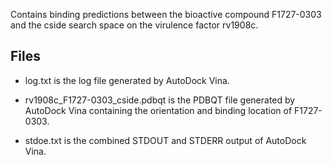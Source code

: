 Contains binding predictions between the bioactive compound F1727-0303 and the cside search space on the virulence factor rv1908c.

## Files

- log.txt is the log file generated by AutoDock Vina.

- rv1908c_F1727-0303_cside.pdbqt is the PDBQT file generated by AutoDock Vina containing the orientation and binding location of F1727-0303.

- stdoe.txt is the combined STDOUT and STDERR output of AutoDock Vina.

